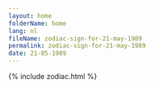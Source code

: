 ```yaml
---
layout: home
folderName: home
lang: nl
fileName: zodiac-sign-for-21-may-1989
permalink: zodiac-sign-for-21-may-1989
date: 21-05-1989
---
```

{% include zodiac.html %}
